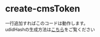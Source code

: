 # create-cmsToken
一行追加すればこのコードは動作します。  
udidHashの生成方法は[こちら](https://github.com/HelloTan/Create-udidHash-Post)をご覧ください
